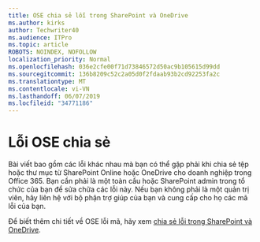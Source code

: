 ```yaml
---
title: OSE chia sẻ lỗi trong SharePoint và OneDrive
ms.author: kirks
author: Techwriter40
ms.audience: ITPro
ms.topic: article
ROBOTS: NOINDEX, NOFOLLOW
localization_priority: Normal
ms.openlocfilehash: 036e2cfe00f71d73846572d50ac9b105615d99dd
ms.sourcegitcommit: 136b8209c52c2a05d0f2fdaab93b2cd92253fa2c
ms.translationtype: MT
ms.contentlocale: vi-VN
ms.lasthandoff: 06/07/2019
ms.locfileid: "34771186"
---
```

# <a name="ose-sharing-errors"></a>Lỗi OSE chia sẻ

Bài viết bao gồm các lỗi khác nhau mà bạn có thể gặp phải khi chia sẻ tệp hoặc thư mục từ SharePoint Online hoặc OneDrive cho doanh nghiệp trong Office 365. Bạn cần phải là một toàn cầu hoặc SharePoint admin trong tổ chức của bạn để sửa chữa các lỗi này. Nếu bạn không phải là một quản trị viên, hãy liên hệ với bộ phận trợ giúp của bạn và cung cấp cho họ các mã lỗi của bạn.

Để biết thêm chi tiết về OSE lỗi mã, hãy xem [chia sẻ lỗi trong SharePoint và OneDrive](https://docs.microsoft.com/sharepoint/sharepoint-onedrive-error-message).
